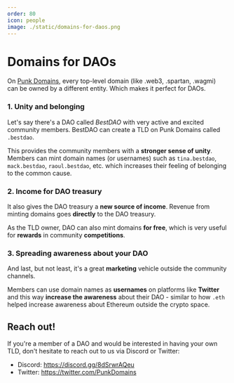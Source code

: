 ```yaml
---
order: 80
icon: people
image: ./static/domains-for-daos.png
---
```


# Domains for DAOs

On [Punk Domains](https://punk.domains), every top-level domain (like .web3, .spartan, .wagmi) can be owned by a different entity. Which makes it perfect for DAOs.

### 1. Unity and belonging

Let's say there's a DAO called *BestDAO* with very active and excited community members. BestDAO can create a TLD on Punk Domains called `.bestdao`.

This provides the community members with a **stronger sense of unity**. Members can mint domain names (or usernames) such as `tina.bestdao`, `mack.bestdao`, `raoul.bestdao`, etc. which increases their feeling of belonging to the common cause.

### 2. Income for DAO treasury

It also gives the DAO treasury a **new source of income**. Revenue from minting domains goes **directly** to the DAO treasury.

As the TLD owner, DAO can also mint domains **for free**, which is very useful for **rewards** in community **competitions**.

### 3. Spreading awareness about your DAO

And last, but not least, it's a great **marketing** vehicle outside the community channels. 

Members can use domain names as **usernames** on platforms like **Twitter** and this way **increase the awareness** about their DAO - similar to how `.eth` helped increase awareness about Ethereum outside the crypto space.

## Reach out!

If you're a member of a DAO and would be interested in having your own TLD, don't hesitate to reach out to us via Discord or Twitter:

- Discord: https://discord.gg/8dSrwrAQeu 
- Twitter: https://twitter.com/PunkDomains 